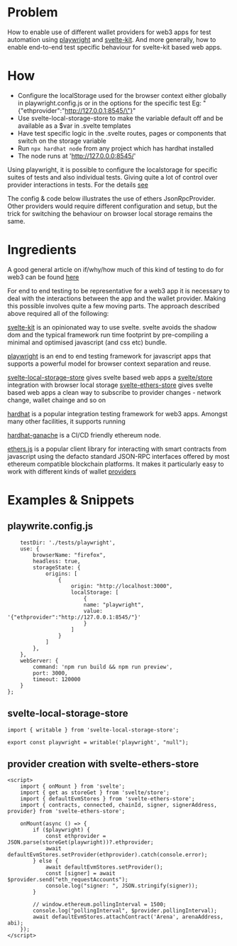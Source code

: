 # Problem

How to enable use of different wallet providers for web3 apps for test
automation using [playwright](https://playwright.dev/) and
[svelte-kit](https://kit.svelte.dev/).  And more generally, how to enable
end-to-end test specific behaviour for svelte-kit based web apps. 

# How

* Configure the localStorage used for the browser context either globally in
    playwright.config.js or in the options for the specific test
    Eg:
        "{\"ethprovider\":\"http://127.0.0.1:8545/\"}"
* Use svelte-local-storage-store to make the variable default off and be
  available as a $var in .svelte templates
* Have test specific logic in the .svelte routes, pages or components that
  switch on the storage variable
* Run `npx hardhat node` from any project which has hardhat installed
* The node runs at 'http://127.0.0.0:8545/'

Using playwright, it is possible to configure the localstorage for specific
suites of tests and also individual tests. Giving quite a lot of control over
provider interactions in tests. For the details
[see](https://playwright.dev/docs/api/class-testoptions)

The config & code below illustrates the use of ethers JsonRpcProvider. Other
providers would require different configuration and setup, but the trick for
switching the behaviour on browser local storage remains the same.

# Ingredients

A good general article on if/why/how much of this kind of testing to do for web3
can be found
[here](https://mirror.xyz/jjpa.eth/Nt6oojn6WcnmDzV97CL1XFGXkNkyWekAGaCEO5SYpXE)

For end to end testing to be representative for a web3 app it is necessary to
deal with the interactions between the app and the wallet provider. Making this
possible involves quite a few moving parts. The approach described above
required all of the following:


[svelte-kit](https://kit.svelte.dev/) is an opinionated way to use svelte.
svelte avoids the shadow dom and the typical framework run time footprint by
pre-compiling a minimal and optimised javascript (and css etc) bundle.

[playwright](https://playwright.dev/) is an end to end testing framework for
javascript apps that supports a powerful model for browser context separation
and reuse.

[svelte-local-storage-store](https://www.npmjs.com/package/svelte-local-storage-store) gives svelte based web apps a [svelte/store](https://svelte.dev/docs#run-time-svelte-store) integration with browser local storage
[svelte-ethers-store](https://www.npmjs.com/package/svelte-ethers-store/v/0.0.2) gives svelte based web apps a clean way to subscribe to provider changes - network change, wallet chainge and so on

[hardhat](https://hardhat.org/) is a popular integration testing framework for
web3 apps. Amongst many other facilities, it supports running

[hardhat-ganache](https://hardhat.org/guides/ganache-tests.html) is a CI/CD friendly
ethereum node.

[ethers.js](https://docs.ethers.io/v5/) is a popular client library for
interacting with smart contracts from javascript using the defacto standard
JSON-RPC interfaces offered by most ethereum compatible blockchain platforms. It
makes it particularly easy to work with different kinds of wallet
[providers](https://docs.ethers.io/v5/api/providers/)

# Examples & Snippets


## playwrite.config.js

```const config = {
	testDir: './tests/playwright',
	use: {
		browserName: "firefox",
		headless: true,
		storageState: {
			origins: [
				{
					origin: "http://localhost:3000",
					localStorage: [
						{
						name: "playwright",
						value: '{"ethprovider":"http://127.0.0.1:8545/"}'
						}
					]
				}
			]
		},
	},
	webServer: {
		command: 'npm run build && npm run preview',
		port: 3000,
		timeout: 120000
	}
};
```

## svelte-local-storage-store

```
import { writable } from 'svelte-local-storage-store';

export const playwright = writable('playwright', "null");
```

## provider creation with svelte-ethers-store

```
<script>
    import { onMount } from 'svelte';
    import { get as storeGet } from 'svelte/store';
    import { defaultEvmStores } from 'svelte-ethers-store';
    import { contracts, connected, chainId, signer, signerAddress, provider} from 'svelte-ethers-store';

    onMount(async () => {
        if ($playwright) {
            const ethprovider = JSON.parse(storeGet(playwright))?.ethprovider;
            await defaultEvmStores.setProvider(ethprovider).catch(console.error);
        } else {
            await defaultEvmStores.setProvider();
            const [signer] = await $provider.send("eth_requestAccounts");
            console.log("signer: ", JSON.stringify(signer));
        }

        // window.ethereum.pollingInterval = 1500;
        console.log("pollingInterval", $provider.pollingInterval);
        await defaultEvmStores.attachContract('Arena', arenaAddress, abi);
    });
</script>
```
